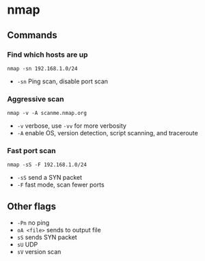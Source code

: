 # nmap

## Commands
### Find which hosts are up

```
nmap -sn 192.168.1.0/24
```

- `-sn` Ping scan, disable port scan

### Aggressive scan

```
nmap -v -A scanme.nmap.org
```

- `-v` verbose, use `-vv` for more verbosity
- `-A` enable OS, version detection, script scanning, and traceroute

### Fast port scan

```
nmap -sS -F 192.168.1.0/24
```

- `-sS` send a SYN packet
- `-F` fast mode, scan fewer ports

## Other flags

- `-Pn` no ping
- `oA <file>` sends to output file
- `sS` sends SYN packet
- `sU` UDP
- `sV` version scan

